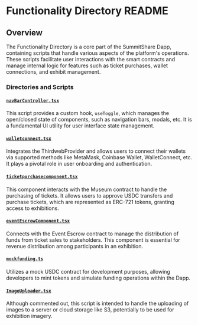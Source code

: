 # Functionality Directory README

## Overview

The Functionality Directory is a core part of the SummitShare Dapp, containing scripts that handle various aspects of the platform's operations. These scripts facilitate user interactions with the smart contracts and manage internal logic for features such as ticket purchases, wallet connections, and exhibit management.

### Directories and Scripts

#### [`navBarController.tsx`](https://github.com/bicos-io01/Revenue-Sharing-Source/blob/Central/packages/dapp/src/functonality/navBarController.tsx)
This script provides a custom hook, `useToggle`, which manages the open/closed state of components, such as navigation bars, modals, etc. It is a fundamental UI utility for user interface state management. 

#### [`walletconnect.tsx`](https://github.com/bicos-io01/Revenue-Sharing-Source/blob/Central/packages/dapp/src/functonality/walletconnect.tsx)
Integrates the ThirdwebProvider and allows users to connect their wallets via supported methods like MetaMask, Coinbase Wallet, WalletConnect, etc. It plays a pivotal role in user onboarding and authentication. 

#### [`ticketpurchasecomponent.tsx`](https://github.com/bicos-io01/Revenue-Sharing-Source/blob/Central/packages/dapp/src/functonality/ticketpurchasecomponent.tsx)
This component interacts with the Museum contract to handle the purchasing of tickets. It allows users to approve USDC transfers and purchase tickets, which are represented as ERC-721 tokens, granting access to exhibitions. 

#### [`eventEscrowComponent.tsx`](https://github.com/bicos-io01/Revenue-Sharing-Source/blob/Central/packages/dapp/src/functonality/eventEscrowComponent.tsx)
Connects with the Event Escrow contract to manage the distribution of funds from ticket sales to stakeholders. This component is essential for revenue distribution among participants in an exhibition. 

#### [`mockfunding.ts`](https://github.com/bicos-io01/Revenue-Sharing-Source/blob/Central/packages/dapp/src/functonality/mockfunding.ts)
Utilizes a mock USDC contract for development purposes, allowing developers to mint tokens and simulate funding operations within the Dapp. 

#### [`ImageUploader.tsx`](https://github.com/bicos-io01/Revenue-Sharing-Source/blob/Central/packages/dapp/src/functonality/ImageUploader.tsx)
Although commented out, this script is intended to handle the uploading of images to a server or cloud storage like S3, potentially to be used for exhibition imagery.